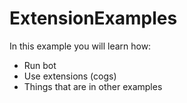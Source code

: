 # ExtensionExamples
In this example you will learn how:
- Run bot
- Use extensions (cogs)
- Things that are in other examples
